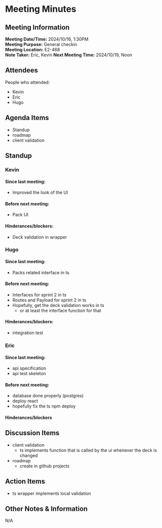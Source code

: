 # Meeting Minutes
## Meeting Information
**Meeting Date/Time:** 2024/10/16, 1:30PM  
**Meeting Purpose:** General checkin  
**Meeting Location:** E2-468  
**Note Taker:** Eric, Kevin
**Next Meeting Time:** 2024/10/19, Noon

## Attendees
People who attended:
- Kevin
- Eric
- Hugo

## Agenda Items
- Standup
- roadmap
- client validation

## Standup
### Kevin
#### Since last meeting:
- Improved the look of the UI

#### Before next meeting:
- Pack UI

#### Hinderances/blockers:
- Deck validation in wrapper

### Hugo
#### Since last meeting:
- Packs related interface in ts

#### Before next meeting:
- Interfaces for sprint 2 in ts
- Routes and Payload for sprint 2 in ts
- Hopefully, get the deck validation works in ts
    - or at least the interface function for that

#### Hinderances/blockers:
- integration test

### Eric
#### Since last meeting:
- api specification
- api test skeleton

#### Before next meeting:
- database done properly (postgres)
- deploy react
- hopefully fix the ts npm deploy

#### Hinderances/blockers

## Discussion Items
- client validation
    - ts implements function that is called by the ui whenever the deck is changed
- roadmap
    - create in github projects

## Action Items
- ts wrapper implements local validation

## Other Notes & Information
N/A
